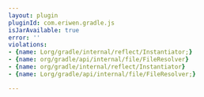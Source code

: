 ```yaml
---
layout: plugin
pluginId: com.eriwen.gradle.js
isJarAvailable: true
error: ''
violations:
- {name: Lorg/gradle/internal/reflect/Instantiator;}
- {name: org/gradle/api/internal/file/FileResolver}
- {name: org/gradle/internal/reflect/Instantiator}
- {name: Lorg/gradle/api/internal/file/FileResolver;}

---
```


